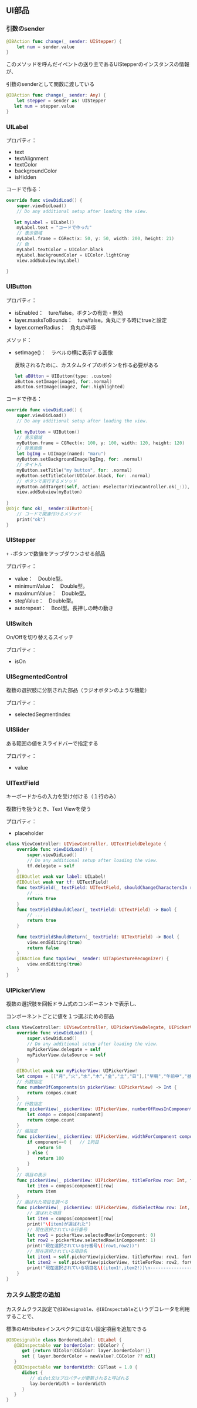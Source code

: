 ## UI部品



### 引数のsender

```swift
@IBAction func change(_ sender: UIStepper) {
	let num = sender.value
}
```

このメソッドを呼んだイベントの送り主であるUIStepperのインスタンスの情報が、

引数のsenderとして関数に渡している

```swift
@IBAction func change(_ sender: Any) {
	let stepper = sender as! UIStepper
   let num = stepper.value
}
```





### UILabel

プロパティ：

* text
* textAlignment
* textColor
* backgroundColor
* isHidden

コードで作る：

```swift
override func viewDidLoad() {
	super.viewDidLoad()
	// Do any additional setup after loading the view.
	
   let myLabel = UILabel()
	myLabel.text = "コードで作った"
	// 表示領域
	myLabel.frame = CGRect(x: 50, y: 50, width: 200, height: 21)
	// 色
	myLabel.textColor = UIColor.black
	myLabel.backgroundColor = UIColor.lightGray
	view.addSubview(myLabel)
   
}
```



### UIButton

プロパティ：

* isEnabled：　ture/false。ボタンの有効・無効
* layer.masksToBounds：　ture/false。角丸にする時にtrueと設定
* layer.cornerRadius：　角丸の半径

メソッド：

* setImage()：　ラベルの横に表示する画像

   反映されるために、カスタムタイプのボタンを作る必要がある

   ```swift
   let aBUtton = UIButton(type: .custom)
   aButton.setImage(image1, for:.normal)
   aButton.setImage(image2, for:.highlighted)
   ```

コードで作る：

```swift
override func viewDidLoad() {
	super.viewDidLoad()
	// Do any additional setup after loading the view.
	
   let myButton = UIButton()
	// 表示領域
	myButton.frame = CGRect(x: 100, y: 100, width: 120, height: 120)
	// 背景画像
	let bgImg = UIImage(named: "maru")
	myButton.setBackgroundImage(bgImg, for: .normal)
	// タイトル
	myButton.setTitle("my button", for: .normal)
	myButton.setTitleColor(UIColor.black, for: .normal)
	// ボタンで実行するメソッド
	myButton.addTarget(self, action: #selector(ViewController.ok(_:)), for: UIControl.Event.touchUpInside)
	view.addSubview(myButton)
   
}
@objc func ok(_ sender:UIButton){
	// コードで関連付けるメソッド
	print("ok")
}
```



### UIStepper

`+` `-`ボタンで数値をアップダウンさせる部品

プロパティ：

* value：　Double型。
* minimumValue：　Double型。
* maximumValue：　Double型。
* stepValue：　Double型。
* autorepeat：　Bool型。長押しの時の動き



### UISwitch

On/Offを切り替えるスイッチ

プロパティ：

* isOn



### UISegmentedControl

複数の選択肢に分割された部品（ラジオボタンのような機能）

プロパティ：

* selectedSegmentIndex



### UISlider

ある範囲の値をスライドバーで指定する

プロパティ：

* value



### UITextField

キーボードからの入力を受け付ける（１行のみ）

複数行を扱うとき、Text Viewを使う

プロパティ：

* placeholder

```swift
class ViewController: UIViewController, UITextFieldDelegate {
	override func viewDidLoad() {
		super.viewDidLoad()
		// Do any additional setup after loading the view.
		tf.delegate = self
	}
	@IBOutlet weak var label: UILabel!
	@IBOutlet weak var tf: UITextField!  
	func textField(_ textField: UITextField, shouldChangeCharactersIn range: NSRange, replacementString string: String) -> Bool {
		// ...
		return true
	}
	func textFieldShouldClear(_ textField: UITextField) -> Bool {
		// ...
		return true
	}
    
	func textFieldShouldReturn(_ textField: UITextField) -> Bool {
		view.endEditing(true)
		return false
	}
	@IBAction func tapView(_ sender: UITapGestureRecognizer) {
		view.endEditing(true)
	}
}
```



### UIPickerView

複数の選択肢を回転ドラム式のコンポーネントで表示し、

コンポーネントごとに値を１つ選ぶための部品

```swift
class ViewController: UIViewController, UIPickerViewDelegate, UIPickerViewDataSource {
	override func viewDidLoad() {
		super.viewDidLoad()
		// Do any additional setup after loading the view.
		myPickerView.delegate = self
		myPickerView.dataSource = self
	}

	@IBOutlet weak var myPickerView: UIPickerView! 
	let compos = [["月","火","水","木","金","土","日"],["早朝","午前中","昼間","夜間"]]
	// 列数指定
	func numberOfComponents(in pickerView: UIPickerView) -> Int {
		return compos.count
	}
	// 行数指定
	func pickerView(_ pickerView: UIPickerView, numberOfRowsInComponent component: Int) -> Int {
		let compo = compos[component]
		return compo.count
	}
	// 幅指定
	func pickerView(_ pickerView: UIPickerView, widthForComponent component: Int) -> CGFloat {
		if component==0 {   // 1列目
			return 50
		} else {
			return 100
		}
	}
	// 項目の表示
	func pickerView(_ pickerView: UIPickerView, titleForRow row: Int, forComponent component: Int) -> String? {
		let item = compos[component][row]
		return item
	}
	// 選ばれた項目を調べる
	func pickerView(_ pickerView: UIPickerView, didSelectRow row: Int, inComponent component: Int) {
		// 選ばれた項目
		let item = compos[component][row]
		print("\(item)が選ばれた")
		// 現在選択されている行番号
		let row1 = pickerView.selectedRow(inComponent: 0)
		let row2 = pickerView.selectedRow(inComponent: 1)
		print("現在選択されている行番号\((row1,row2))")
		// 現在選択されている項目名
		let item1 = self.pickerView(pickerView, titleForRow: row1, forComponent: 0)
		let item2 = self.pickerView(pickerView, titleForRow: row2, forComponent: 1)
		print("現在選択されている項目名\((item1!,item2!))\n-------------------------------")
	}
}
```



### カスタム設定の追加

カスタムクラス設定で`@IBDesignable`、`@IBInspectable`というデコレータを利用することで、

標準のAttributesインスペクタにはない設定項目を追加できる

```swift
@IBDesignable class BorderedLabel: UILabel {
   @IBInspectable var borderColor: UIColor? {
      get {return UIColor(CGColor: layer.borderColor!)}
      set { layer.borderColor = newValue?.CGColor ?? nil}
   }
   @IBInspectable var borderWidth: CGFloat = 1.0 {
      didSet {
         // didet文はプロパティが更新されると呼ばれる
         lay.borderWidth = borderWidth
      }
   }
}
```





















